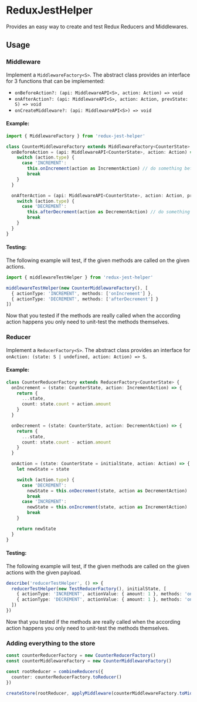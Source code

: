 # ReduxJestHelper

Provides an easy way to create and test Redux Reducers and Middlewares.

## Usage

### Middleware

Implement a `MiddlewareFactory<S>`. The abstract class provides an interface for 3 functions that
can be implemented:

-  `onBeforeAction?: (api: MiddlewareAPI<S>, action: Action) => void`
-  `onAfterAction?: (api: MiddlewareAPI<S>, action: Action, prevState: S) => void`
-  `onCreateMiddleware?: (api: MiddlewareAPI<S>) => void`

#### Example:

```typescript
import { MiddlewareFactory } from 'redux-jest-helper'

class CounterMiddlewareFactory extends MiddlewareFactory<CounterState> {
  onBeforeAction = (api: MiddlewareAPI<CounterState>, action: Action) => {
    switch (action.type) {
      case 'INCREMENT':
        this.onIncrement(action as IncrementAction) // do something before an INCREMENT action
        break
    }
  }

  onAfterAction = (api: MiddlewareAPI<CounterState>, action: Action, prevState: CounterState) => {
    switch (action.type) {
      case 'DECREMENT':
        this.afterDecrement(action as DecrementAction) // do something after a DECREMENT action
        break
    }
  }
}
```

#### Testing:

The following example will test, if the given methods are called on the given actions. 

```typescript
import { middlewareTestHelper } from 'redux-jest-helper'

middlewareTestHelper(new CounterMiddlewareFactory(), [
  { actionType: 'INCREMENT', methods: ['onIncrement'] },
  { actionType: 'DECREMENT', methods: ['afterDecrement'] }
])
```

Now that you tested if the methods are really called when the according action happens you only need
to unit-test the methods themselves.

### Reducer

Implement a `ReducerFactory<S>`. The abstract class provides an interface for 
`onAction: (state: S | undefined, action: Action) => S`.

#### Example:

```typescript
class CounterReducerFactory extends ReducerFactory<CounterState> {
  onIncrement = (state: CounterState, action: IncrementAction) => {
    return {
      ...state,
      count: state.count + action.amount
    }
  }

  onDecrement = (state: CounterState, action: DecrementAction) => {
    return {
      ...state,
      count: state.count - action.amount
    }
  }

  onAction = (state: CounterState = initialState, action: Action) => {
    let newState = state

    switch (action.type) {
      case 'DECREMENT':
        newState = this.onDecrement(state, action as DecrementAction)
        break
      case 'INCREMENT':
        newState = this.onIncrement(state, action as IncrementAction)
        break
    }

    return newState
  }
}
```

#### Testing:

The following example will test, if the given methods are called on the given actions with the given
payload.

```typescript
describe('reducerTestHelper', () => {
  reducerTestHelper(new TestReducerFactory(), initialState, [
    { actionType: 'INCREMENT', actionValue: { amount: 1 }, methods: 'onIncrement' },
    { actionType: 'DECREMENT', actionValue: { amount: 1 }, methods: 'onDecrement' }
  ])
})
```

Now that you tested if the methods are really called when the according action happens you only need
to unit-test the methods themselves.

### Adding everything to the store

```typescript
const counterReducerFactory = new CounterReducerFactory()
const counterMiddlewareFactory = new CounterMiddlewareFactory()

const rootReducer = combineReducers({
  counter: counterReducerFactory.toReducer()
})

createStore(rootReducer, applyMiddleware(counterMiddlewareFactory.toMiddleware()))
```